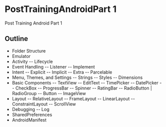 # PostTrainingAndroidPart 1
Post Training Android Part 1

## Outline
- Folder Structure
- Emulator
- Activity
-- Lifecycle
- Event Handling
-- Listener
-- Implement
- Intent
-- Explicit
-- Implicit
-- Extra
-- Parcelable
- Menu, Themes, and Settings
-- Strings
-- Styles
-- Dimensions
- Basic Components
-- TextView
-- EditText
-- TimePicker
-- DatePicker
-- CheckBox
-- ProgressBar
-- Spinner
-- RatingBar
-- RadioButton | RadioGroup
-- Button
-- ImageView
- Layout
-- RelativeLayout
-- FrameLayout
-- LinearLayout
-- ConstraintLayout
-- ScrollView
- Debugging
-- Log
- SharedPreferences
- AndroidManifest
